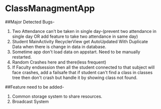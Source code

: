 # ClassManagmentApp

##Major Detected Bugs-
1. Two Attendance can't be taken in single day-(prevent two attendance in single day OR add feature to take two attendance in same day)
2. Student MainActivity RecyclerView get AutoUpdated With Duplicate Data when there is change in data in database.
3. Sometime app don't load data on appstart. Need to be manually restarted.
4. Random Crashes here and there(less frequent)
5. If Faculty endsession then all the student connected to that subject will face crashes, add a failsafe that if student can't find a class in classes tree then don't crash but handle it by showing class not found.

##Feature need to be added-
1. Common storage system to share resources.
2. Broadcast System
